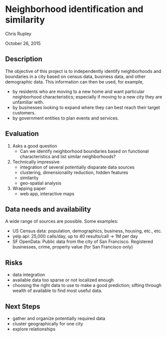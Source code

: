 # Neighborhood identification and similarity

Chris Rupley

October 26, 2015


## Description

The objective of this project is to independently identify neighborhoods and boundaries in a city based on census data, business data, and other demographic data. This information can then be used, for example,

* by residents who are moving to a new home and want particular neighborhood characteristics; especially if moving to a new city they are unfamiliar with.
* by businesses looking to expand where they can best reach their target customers.
* by government entities to plan events and services.


## Evaluation

1. Asks a good question
	* Can we identify neighborhood boundaries based on functional characteristics and list similar neighborhoods?
2. Technically impressive
	* integration of several potentially disparate data sources
	* clustering, dimensionality reduction, hidden features
	* similarity
	* geo-spatial analysis
4. Wrapping paper
	* web app, interactive maps

## Data needs and availability

A wide range of sources are possible. Some examples:

* US Census data: population, demographics, business, housing, etc., etc.
* yelp api: 25,000 calls/day, up to 40 results/call -> 1M per day
* SF OpenData: Public data from the city of San Francisco. Registered businesses, crime, property value (for San Francisco only)

## Risks

* data integration
* available data too sparse or not localized enough
* choosing the right data to use to make a good prediction; sifting through wealth of available to find most useful data.

## Next Steps

* gather and organize potentially required data
* cluster geographically for one city
* explore relationships

